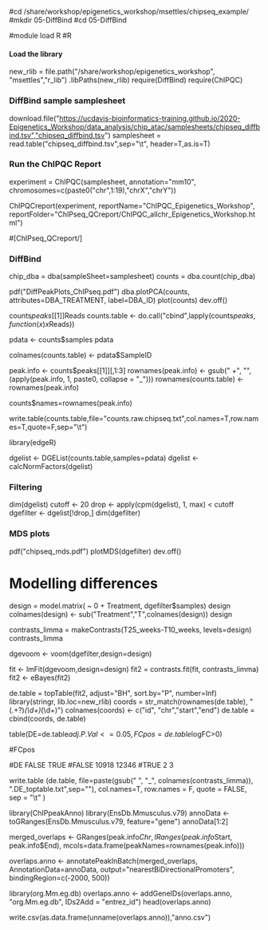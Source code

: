 
#cd /share/workshop/epigenetics_workshop/msettles/chipseq_example/
#mkdir 05-DiffBind
#cd 05-DiffBind

#module load R
#R

#### Load the library

new_rlib = file.path("/share/workshop/epigenetics_workshop", "msettles","r_lib")
.libPaths(new_rlib)
require(DiffBind)
require(ChIPQC)


### DiffBind sample samplesheet

download.file("https://ucdavis-bioinformatics-training.github.io/2020-Epigenetics_Workshop/data_analysis/chip_atac/samplesheets/chipseq_diffbind.tsv","chipseq_diffbind.tsv")
samplesheet = read.table("chipseq_diffbind.tsv",sep="\t", header=T,as.is=T)

### Run the ChIPQC Report

experiment = ChIPQC(samplesheet, annotation="mm10", chromosomes=c(paste0("chr",1:19),"chrX","chrY"))

ChIPQCreport(experiment, reportName="ChIPQC_Epigenetics_Workshop", reportFolder="ChIPseq_QCreport/ChIPQC_allchr_Epigenetics_Workshop.html")


#[ChIPseq_QCreport/]

### DiffBind

chip_dba = dba(sampleSheet=samplesheet)
counts = dba.count(chip_dba)

pdf("DiffPeakPlots_ChIPseq.pdf")
dba.plotPCA(counts,  attributes=DBA_TREATMENT, label=DBA_ID)
plot(counts)
dev.off()

counts$peaks[[1]]$Reads
counts.table <- do.call("cbind",lapply(counts$peaks, function(x)x$Reads))

pdata <- counts$samples
pdata

colnames(counts.table) <- pdata$SampleID

peak.info <- counts$peaks[[1]][,1:3]
rownames(peak.info) <- gsub(" +", "", (apply(peak.info, 1, paste0, collapse = "_")))
rownames(counts.table) <- rownames(peak.info)

counts$names=rownames(peak.info)

write.table(counts.table,file="counts.raw.chipseq.txt",col.names=T,row.names=T,quote=F,sep="\t")

library(edgeR)

dgelist <- DGEList(counts.table,samples=pdata)
dgelist <- calcNormFactors(dgelist)

### Filtering

dim(dgelist)
cutoff <- 20
drop <- apply(cpm(dgelist), 1, max) < cutoff
dgefilter <- dgelist[!drop,]
dim(dgefilter)

### MDS plots

pdf("chipseq_mds.pdf")
plotMDS(dgefilter)
dev.off()

# Modelling differences

design = model.matrix( ~ 0 + Treatment, dgefilter$samples)
design
colnames(design) <- sub("Treatment","T",colnames(design))
design

contrasts_limma = makeContrasts(T25_weeks-T10_weeks, levels=design)
contrasts_limma

dgevoom <- voom(dgefilter,design=design)

fit <- lmFit(dgevoom,design=design)
fit2 = contrasts.fit(fit, contrasts_limma)
fit2 <- eBayes(fit2)

de.table = topTable(fit2, adjust="BH", sort.by="P", number=Inf)
library(stringr, lib.loc=new_rlib)
coords = str_match(rownames(de.table), "(.+?)_(\\d+)_(\\d+)")
colnames(coords) <- c("id", "chr","start","end")
de.table = cbind(coords, de.table)

table(DE=de.table$adj.P.Val<= 0.05, FCpos=de.table$logFC>0)

#FCpos

#DE      FALSE  TRUE
#FALSE 10918 12346
#TRUE      2     3

write.table (de.table, file=paste(gsub(" ", "_", colnames(contrasts_limma)), ".DE_toptable.txt",sep=""), col.names=T, row.names = F, quote = FALSE, sep = "\t" )


library(ChIPpeakAnno)
library(EnsDb.Mmusculus.v79)
annoData <- toGRanges(EnsDb.Mmusculus.v79, feature="gene")
annoData[1:2]

merged_overlaps <- GRanges(peak.info$Chr,IRanges(peak.info$Start, peak.info$End), mcols=data.frame(peakNames=rownames(peak.info)))

overlaps.anno <- annotatePeakInBatch(merged_overlaps,
                                     AnnotationData=annoData,
                                     output="nearestBiDirectionalPromoters",
                                     bindingRegion=c(-2000, 500))


library(org.Mm.eg.db)
overlaps.anno <- addGeneIDs(overlaps.anno,
                         "org.Mm.eg.db",
                         IDs2Add = "entrez_id")
head(overlaps.anno)

write.csv(as.data.frame(unname(overlaps.anno)),"anno.csv")                                     
